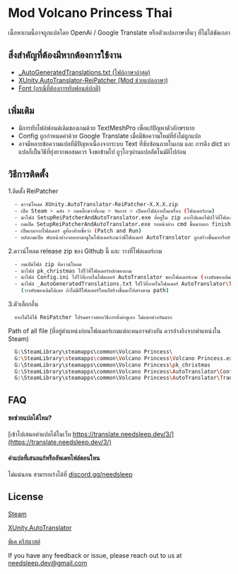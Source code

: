 # Mod Volcano Princess Thai

เนื้อหาเกมนี้อาจถูกแปลโดย OpenAi / Google Translate หรือตัวแปลภาษาอื่นๆ ที่ไม่ได้ขัดเกลา


## สิ่งสำคัญที่ต้องมีหากต้องการใช้งาน

 - [_AutoGeneratedTranslations.txt (ไฟล์ภาษาล่าสุด)](https://translate.needsleep.dev/3/)
 - [XUnity.AutoTranslator-ReiPatcher (Mod ช่วยแปลภาษา)](https://github.com/bbepis/XUnity.AutoTranslator/releases)
 - [Font (กรณีที่ต้องการทับฟอนต์ปกติ)](https://pocketfonts.com/pk-christmas/)


## เพิ่มเติม

- มีการทับไฟล์ฟอนต์เดิมของเกมด้วย TextMeshPro เพื่อแก้ปัญหาตัวอักษรหาย
- Config ถูกกำหนดค่าด้วย Google Translate เมื่อมีข้อความใหม่ที่ยังไม่ถูกแปล
- อาจมีหลายข้อความแปลที่มีปัญหาเนื่องจากระบบ Text ที่ซับซ้อนภายในเกม และ การดึง dict มาแปลก็เป็นวิธีที่ยุ่งยากพอสมควร จึงขอข้ามไป ถูๆไถๆผ่านแปลอัตโนมัติไปก่อน


## วิธีการติดตั้ง

1.ติดตั้ง ReiPatcher

```bash
  - ดาวน์โหลด XUnity.AutoTranslator-ReiPatcher-X.X.X.zip
  - เปิด Steam > คลัง > กดคลิ๊กขวาที่เกม > จัดการ > เปิดหาไฟล์ภายในเครื่อง (โฟลเดอร์เกม)
  - นำไฟล์ SetupReiPatcherAndAutoTranslator.exe ที่อยู่ใน zip ลากไปแตกไฟล์ไว้ที่โฟลเดอร์เกม
  - กดเปิด SetupReiPatcherAndAutoTranslator.exe รอหน้าต่าง cmd ขึ้นมาบอก finish ... any key ให้กดปุ่มอะไรก็ได้เพื่อปิด cmd
  - เปิดเกมจากโฟลเดอร์ ดูที่ลงท้ายชื่อว่า (Patch and Run)
  - หลังเกมเปิด พับหน้าต่างจอออกมาดูในโฟลเดอร์เกมว่ามีโฟลเดอร์ AutoTranslator ถูกสร้างขึ้นมาหรือยัง ถ้าถูกสร้างแล้วให้กดปิดเกม
```
    

2.ดาวน์โหลด release zip ของ Github นี้ และ วางที่โฟลเดอร์เกม

```bash
  - กดเปิดไฟล์ zip ที่ดาวน์โหลด
  - นำไฟล์ pk_christmas ไปไว้ที่โฟลเดอร์หลักของเกม
  - นำไฟล์ Config.ini ไปไว้ที่ภายในโฟลเดอร์ AutoTranslator ของโฟลเดอร์เกม (วางทับของเดิมได้เลย)
  - นำไฟล์ _AutoGeneratedTranslations.txt ไปไว้ที่ภายในโฟลเดอร์ AutoTranslator\Translation\th\Text ของโฟลเดอร์เกม
    (วางทับของเดิมได้เลย ถ้าไม่มีก็โฟลเดอร์ใหนก็สร้างขึ้นมาให้ตรงตาม path)
```
    

3.ตัวเลือกอื่น

```bash
  หากไม่ได้ใช้ ReiPatcher โปรดตรวจสอบวิธีการตั้งค่าดูเอง ไม่แตกต่างกันมาก
```
    

Path of all file (ที่อยู่ตำแหน่งก่อนโฟลเดอร์เกมแต่ละคนอาจต่างกัน ควรอ้างอิงจากตำแหน่งใน Steam)

```bash
  G:\SteamLibrary\steamapps\common\Volcano Princess\
  G:\SteamLibrary\steamapps\common\Volcano Princess\Volcano Princess.exe
  G:\SteamLibrary\steamapps\common\Volcano Princess\pk_christmas
  G:\SteamLibrary\steamapps\common\Volcano Princess\AutoTranslator\Config.ini
  G:\SteamLibrary\steamapps\common\Volcano Princess\AutoTranslator\Translation\th\Text\_AutoGeneratedTranslations.txt
```
## FAQ

#### ขอช่วยแปลได้ไหม?

[เข้าไปเสนอคำแปลได้ในเว็บ https://translate.needsleep.dev/3/](https://translate.needsleep.dev/3/)

#### คำแปลที่เสนอแก้หรืออัพเดทไฟล์ตอนใหน

ไม่แน่นอน สามารถเร่งได้ที่ [discord.gg/needsleep](https://discord.gg/needsleep)


## License
  
  [Steam](https://store.steampowered.com/app/1669980/Volcano_Princess/)
  
  [XUnity.AutoTranslator](https://github.com/bbepis/XUnity.AutoTranslator)

  [พีเค คริสมาสต์](https://pocketfonts.com/pk-christmas/)

  If you have any feedback or issue, please reach out to us at needsleep.dev@gmail.com
